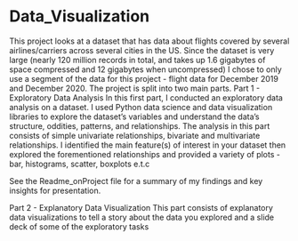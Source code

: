 # Data_Visualization

This project looks at a dataset that has data about flights covered by several airlines/carriers across several cities in the US. Since the dataset is very large (nearly 120 million records in total, and takes up 1.6 gigabytes of space compressed and 12 gigabytes when uncompressed) I chose to only use a segment of the data for this project - flight data for December 2019 and December 2020.
The project is split into two main parts. 
Part 1 - Exploratory Data Analysis
In this first part, I conducted an exploratory data analysis on a dataset. I used Python data science and data visualization libraries to explore the dataset’s variables and understand the data’s structure, oddities, patterns, and relationships.
The analysis in this part consists of simple univariate relationships, bivariate and multivariate relationships. I identified the  main feature(s) of interest in your dataset then explored the forementioned relationships and provided a variety of plots - bar, histograms, scatter, boxplots e.t.c


See the Readme_onProject file for a summary of my findings and key insights for presentation.

Part 2 - Explanatory Data Visualization
This part consists of explanatory data visualizations to tell a story about the data you explored and a slide deck of some of the exploratory tasks



  
 

